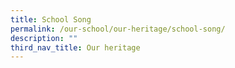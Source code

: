 ```yaml
---
title: School Song
permalink: /our-school/our-heritage/school-song/
description: ""
third_nav_title: Our heritage
---
```

